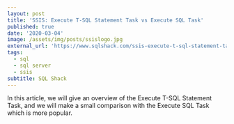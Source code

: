 ```yaml
---
layout: post
title: 'SSIS: Execute T-SQL Statement Task vs Execute SQL Task'
published: true
date: '2020-03-04'
image: /assets/img/posts/ssislogo.jpg
external_url: 'https://www.sqlshack.com/ssis-execute-t-sql-statement-task-vs-execute-sql-task/'
tags:
  - sql
  - sql server
  - ssis
subtitle: SQL Shack
---
```

In this article, we will give an overview of the Execute T-SQL Statement Task, and we will make a small comparison with the Execute SQL Task which is more popular.
